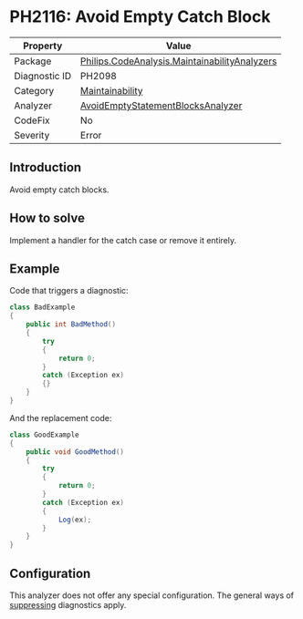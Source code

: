 # PH2116: Avoid Empty Catch Block

| Property | Value  |
|--|--|
| Package | [Philips.CodeAnalysis.MaintainabilityAnalyzers](https://www.nuget.org/packages/Philips.CodeAnalysis.MaintainabilityAnalyzers) |
| Diagnostic ID | PH2098 |
| Category  | [Maintainability](../Maintainability.md) |
| Analyzer | [AvoidEmptyStatementBlocksAnalyzer](https://github.com/philips-software/roslyn-analyzers/blob/master/Philips.CodeAnalysis.MaintainabilityAnalyzers/Maintainability/AvoidEmptyStatementBlocksAnalyzer.cs)
| CodeFix  | No |
| Severity | Error |

## Introduction

Avoid empty catch blocks. 

## How to solve

Implement a handler for the catch case or remove it entirely.

## Example

Code that triggers a diagnostic:
``` cs
class BadExample
{
    public int BadMethod()
    {
        try
        {
            return 0;
        }
        catch (Exception ex) 
        {}
    }
}

```

And the replacement code:
``` cs
class GoodExample
{
    public void GoodMethod()
    {
        try
        {
            return 0;
        }
        catch (Exception ex) 
        {
            Log(ex);
        }
    }
}

```

## Configuration

This analyzer does not offer any special configuration. The general ways of [suppressing](https://learn.microsoft.com/en-us/dotnet/fundamentals/code-analysis/suppress-warnings) diagnostics apply.